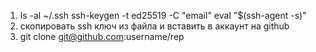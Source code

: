 1. ls -al ~/.ssh
    ssh-keygen -t ed25519 -C "email"
    eval "$(ssh-agent -s)"
2. скопировать ssh ключ из файла и вставить в аккаунт на github
3. git clone git@github.com:username/rep